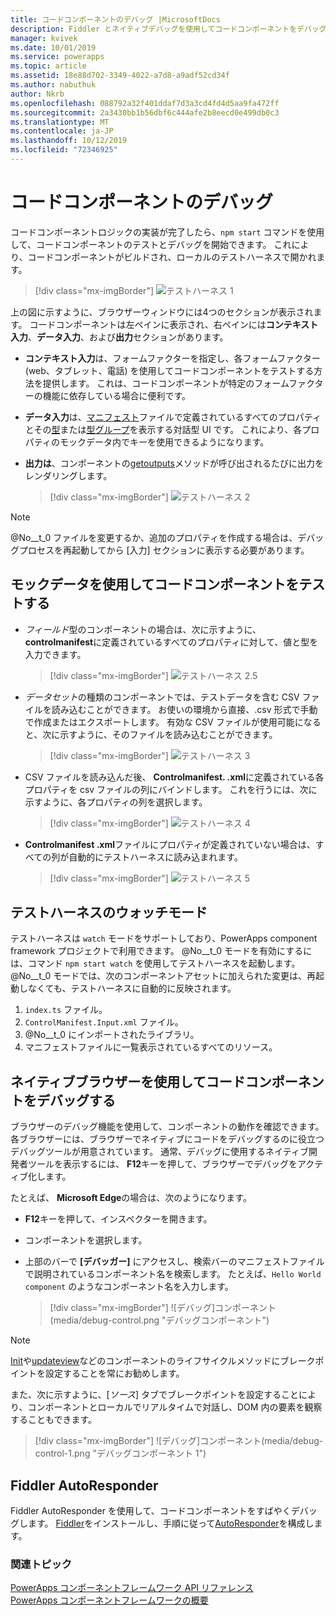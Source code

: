```yaml
---
title: コードコンポーネントのデバッグ |MicrosoftDocs
description: Fiddler とネイティブデバッグを使用してコードコンポーネントをデバッグする方法
manager: kvivek
ms.date: 10/01/2019
ms.service: powerapps
ms.topic: article
ms.assetid: 18e88d702-3349-4022-a7d8-a9adf52cd34f
ms.author: nabuthuk
author: Nkrb
ms.openlocfilehash: 088792a32f401ddaf7d3a3cd4fd4d5aa9fa472ff
ms.sourcegitcommit: 2a3430bb1b56dbf6c444afe2b8eecd0e499db0c3
ms.translationtype: MT
ms.contentlocale: ja-JP
ms.lasthandoff: 10/12/2019
ms.locfileid: "72346925"
---
```

# <a name="debug-code-components"></a>コードコンポーネントのデバッグ

コードコンポーネントロジックの実装が完了したら、`npm start` コマンドを使用して、コードコンポーネントのテストとデバッグを開始できます。 これにより、コードコンポーネントがビルドされ、ローカルのテストハーネスで開かれます。

> [!div class="mx-imgBorder"]
> ![テストハーネス 1](media/test-harness-1.png "テストハーネス 1")

上の図に示すように、ブラウザーウィンドウには4つのセクションが表示されます。 コードコンポーネントは左ペインに表示され、右ペインには**コンテキスト入力**、**データ入力**、および**出力**セクションがあります。

- **コンテキスト入力**は、フォームファクターを指定し、各フォームファクター (web、タブレット、電話) を使用してコードコンポーネントをテストする方法を提供します。 これは、コードコンポーネントが特定のフォームファクターの機能に依存している場合に便利です。
- **データ入力**は、[マニフェスト](manifest-schema-reference/manifest.md)ファイルで定義されているすべてのプロパティとその[型](manifest-schema-reference/types.md)または[型グループ](manifest-schema-reference/type-group.md)を表示する対話型 UI です。 これにより、各プロパティのモックデータ内でキーを使用できるようになります。 
- **出力は**、コンポーネントの[getoutputs](reference/control/getoutputs.md)メソッドが呼び出されるたびに出力をレンダリングします。  

     > [!div class="mx-imgBorder"]
     > ![テストハーネス 2](media/test-harness-2.png "テストハーネス 2")

> [!NOTE]
> @No__t_0 ファイルを変更するか、追加のプロパティを作成する場合は、デバッグプロセスを再起動してから [入力] セクションに表示する必要があります。

## <a name="test-code-components-with-mock-data"></a>モックデータを使用してコードコンポーネントをテストする

- *フィールド*型のコンポーネントの場合は、次に示すように、 **controlmanifest**に定義されているすべてのプロパティに対して、値と型を入力できます。

   > [!div class="mx-imgBorder"]
   > ![テストハーネス 2.5](media/test-harness-2.5.png "テストハーネス 2.5")

- *データセット*の種類のコンポーネントでは、テストデータを含む CSV ファイルを読み込むことができます。 お使いの環境から直接、.csv 形式で手動で作成またはエクスポートします。 有効な CSV ファイルが使用可能になると、次に示すように、そのファイルを読み込むことができます。

   > [!div class="mx-imgBorder"]
   > ![テストハーネス 3](media/test-harness-3.png "テストハーネス 3")

- CSV ファイルを読み込んだ後、 **Controlmanifest. .xml**に定義されている各プロパティを csv ファイルの列にバインドします。 これを行うには、次に示すように、各プロパティの列を選択します。

    > [!div class="mx-imgBorder"]
    > ![テストハーネス 4](media/test-harness-4.png "テストハーネス 4")

- **Controlmanifest .xml**ファイルにプロパティが定義されていない場合は、すべての列が自動的にテストハーネスに読み込まれます。

   > [!div class="mx-imgBorder"]
   > ![テストハーネス 5](media/test-harness-5.png "テストハーネス 5")


## <a name="watch-mode-in-test-harness"></a>テストハーネスのウォッチモード

テストハーネスは `watch` モードをサポートしており、PowerApps component framework プロジェクトで利用できます。 @No__t_0 モードを有効にするには、コマンド `npm start watch` を使用してテストハーネスを起動します。 @No__t_0 モードでは、次のコンポーネントアセットに加えられた変更は、再起動しなくても、テストハーネスに自動的に反映されます。

1.  `index.ts` ファイル。
2.  `ControlManifest.Input.xml` ファイル。
3.  @No__t_0 にインポートされたライブラリ。
4.  マニフェストファイルに一覧表示されているすべてのリソース。

## <a name="debug-code-components-using-native-browsers"></a>ネイティブブラウザーを使用してコードコンポーネントをデバッグする

ブラウザーのデバッグ機能を使用して、コンポーネントの動作を確認できます。 各ブラウザーには、ブラウザーでネイティブにコードをデバッグするのに役立つデバッグツールが用意されています。 通常、デバッグに使用するネイティブ開発者ツールを表示するには、 **F12**キーを押して、ブラウザーでデバッグをアクティブ化します。

たとえば、 **Microsoft Edge**の場合は、次のようになります。

- **F12**キーを押して、インスペクターを開きます。
- コンポーネントを選択します。
- 上部のバーで **[デバッガー]** にアクセスし、検索バーのマニフェストファイルで説明されているコンポーネント名を検索します。 たとえば、`Hello World component` のようなコンポーネント名を入力します。

     > [!div class="mx-imgBorder"]
     > ![デバッグ]コンポーネント(media/debug-control.png "デバッグコンポーネント")

> [!NOTE]
> [Init](reference/control/init.md)や[updateview](reference/control/updateview.md)などのコンポーネントのライフサイクルメソッドにブレークポイントを設定することを常にお勧めします。

また、次に示すように、[*ソース*] タブでブレークポイントを設定することにより、コンポーネントとローカルでリアルタイムで対話し、DOM 内の要素を観察することもできます。

> [!div class="mx-imgBorder"]
> ![デバッグ]コンポーネント(media/debug-control-1.png "デバッグコンポーネント 1")

## <a name="fiddler-autoresponder"></a>Fiddler AutoResponder

Fiddler AutoResponder を使用して、コードコンポーネントをすばやくデバッグします。 [Fiddler](https://www.telerik.com/download/fiddler)をインストールし、手順に従って[AutoResponder](https://docs.microsoft.com/dynamics365/customer-engagement/developer/streamline-javascript-development-fiddler-autoresponder)を構成します。

### <a name="related-topics"></a>関連トピック

[PowerApps コンポーネントフレームワーク API リファレンス](reference/index.md)<br/>
[PowerApps コンポーネントフレームワークの概要](overview.md)
